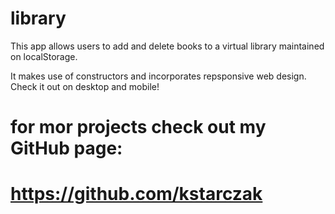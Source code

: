 # library

This app allows users to add and delete books to a virtual library maintained on localStorage.

It makes use of constructors and incorporates repsponsive web design. Check it out on desktop and mobile!

# for mor projects check out my GitHub page:
# https://github.com/kstarczak